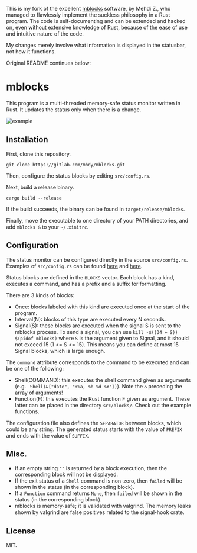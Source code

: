 This is my fork of the excellent [mblocks](https://gitlab.com/mhdy/mblocks) software, by
Mehdi Z., who managed to flawlessly implement the suckless philosophy in a Rust program.
The code is self-documenting and can be extended and hacked on, even without extensive
knowledge of Rust, because of the ease of use and intuitive nature of the code. 

My changes merely involve what information is displayed in the statusbar, not how it
functions. 

Original README continues below: 

# mblocks

This program is a multi-threaded memory-safe status monitor written in Rust.
It updates the status only when there is a change.

![example](./screenshots/screenshot_1.png) 

## Installation

First, clone this repository.
```
git clone https://gitlab.com/mhdy/mblocks.git
```

Then, configure the status blocks by editing `src/config.rs`.

Next, build a release binary.
```
cargo build --release
```

If the build succeeds, the binary can be found in `target/release/mblocks`.

Finally, move the executable to one directory of your PATH directories, and add `mblocks &` to your `~/.xinitrc`.

## Configuration

The status monitor can be configured directly in the source `src/config.rs`.
Examples of `src/config.rs` can be found [here](https://gitlab.com/mhdy/mblocks/-/blob/master/src/config.rs) and [here](https://gitlab.com/mhdy/mde/-/blob/master/mblocks/src/config.rs).

Status blocks are defined in the `BLOCKS` vector.
Each block has a kind, executes a command, and has a prefix and a suffix for formatting. 

There are 3 kinds of blocks:

- Once: blocks labeled with this kind are executed once at the start of the program.
- Interval(N): blocks of this type are executed every N seconds.
- Signal(S): these blocks are executed when the signal S is sent to the mblocks process. To send a signal, you can use `kill -$((34 + S)) $(pidof mblocks)` where `S` is the argument given to Signal, and it should not exceed 15 (1 <= S <= 15). This means you can define at most 15 Signal blocks, which is large enough.

The `command` attribute corresponds to the command to be executed and can be one of the following:

- Shell(COMMAND): this executes the shell command given as arguments (e.g. ` Shell(&["date", "+%a, %b %d %Y"])`). Note the `&` preceding the array of arguments!
- Function(F): this executes the Rust function F given as argument. These latter can be placed in the directory `src/blocks/`. Check out the example functions.

The configuration file also defines the `SEPARATOR` between blocks, which could be any string. The generated status starts with the value of `PREFIX` and ends with the value of `SUFFIX`.

## Misc.

- If an empty string `""` is returned by a block execution, then the corresponding block will not be displayed.
- If the exit status of a `Shell` command is non-zero, then `failed` will be shown in the status (in the corresponding block).
- If a `Function` command returns `None`, then `failed` will be shown in the status (in the corresponding block).
- mblocks is memory-safe; it is validated with valgrind. The memory leaks shown by valgrind are false positives related to the signal-hook crate.

## License

MIT.
